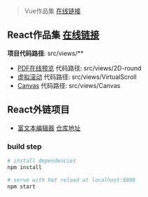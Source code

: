 > Vue作品集 [在线链接](https://kongkong99.github.io/sample-reels/)
## React作品集 [在线链接](https://kongkong99.github.io/react-sample-reels/)

**项目代码路径**: src/views/**

- [PDF在线预览](https://kongkong99.github.io/react-sample-reels/#/pdf) 代码路径: src/views/2D-round
- [虚拟滚动](https://kongkong99.github.io/react-sample-reels/#/virtual-scroll) 代码路径: src/views/VirtualScroll
- [Canvas](https://kongkong99.github.io/react-sample-reels/#/canvas) 代码路径: src/views/Canvas

## React外链项目
- [富文本编辑器](https://kongkong99.github.io/react-tinymce/) [仓库地址](https://github.com/kongkong99/react-tinymce/)

### build step

``` bash
# install dependencies
npm install

# serve with hot reload at localhost:8080
npm start
```